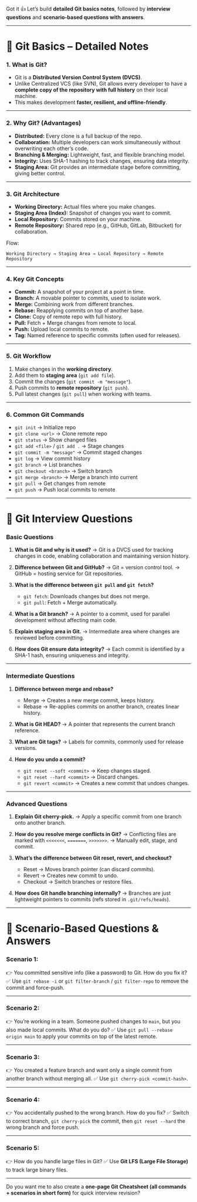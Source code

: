 Got it 👍 Let’s build **detailed Git basics notes**, followed by **interview questions** and **scenario-based questions with answers**.

---

# 📘 Git Basics – Detailed Notes

### 1. **What is Git?**

* Git is a **Distributed Version Control System (DVCS)**.
* Unlike Centralized VCS (like SVN), Git allows every developer to have a **complete copy of the repository with full history** on their local machine.
* This makes development **faster, resilient, and offline-friendly**.

---

### 2. **Why Git? (Advantages)**

* **Distributed:** Every clone is a full backup of the repo.
* **Collaboration:** Multiple developers can work simultaneously without overwriting each other’s code.
* **Branching & Merging:** Lightweight, fast, and flexible branching model.
* **Integrity:** Uses SHA-1 hashing to track changes, ensuring data integrity.
* **Staging Area:** Git provides an intermediate stage before committing, giving better control.

---

### 3. **Git Architecture**

* **Working Directory:** Actual files where you make changes.
* **Staging Area (Index):** Snapshot of changes you want to commit.
* **Local Repository:** Commits stored on your machine.
* **Remote Repository:** Shared repo (e.g., GitHub, GitLab, Bitbucket) for collaboration.

Flow:

```
Working Directory → Staging Area → Local Repository → Remote Repository
```

---

### 4. **Key Git Concepts**

* **Commit:** A snapshot of your project at a point in time.
* **Branch:** A movable pointer to commits, used to isolate work.
* **Merge:** Combining work from different branches.
* **Rebase:** Reapplying commits on top of another base.
* **Clone:** Copy of remote repo with full history.
* **Pull:** Fetch + Merge changes from remote to local.
* **Push:** Upload local commits to remote.
* **Tag:** Named reference to specific commits (often used for releases).

---

### 5. **Git Workflow**

1. Make changes in the **working directory**.
2. Add them to **staging area** (`git add file`).
3. Commit the changes (`git commit -m "message"`).
4. Push commits to **remote repository** (`git push`).
5. Pull latest changes (`git pull`) when working with teams.

---

### 6. **Common Git Commands**

* `git init` → Initialize repo
* `git clone <url>` → Clone remote repo
* `git status` → Show changed files
* `git add <file>` / `git add .` → Stage changes
* `git commit -m "message"` → Commit staged changes
* `git log` → View commit history
* `git branch` → List branches
* `git checkout <branch>` → Switch branch
* `git merge <branch>` → Merge a branch into current
* `git pull` → Get changes from remote
* `git push` → Push local commits to remote

---

# 🎤 Git Interview Questions

### Basic Questions

1. **What is Git and why is it used?**
   → Git is a DVCS used for tracking changes in code, enabling collaboration and maintaining version history.

2. **Difference between Git and GitHub?**
   → Git = version control tool.
   → GitHub = hosting service for Git repositories.

3. **What is the difference between `git pull` and `git fetch`?**

   * `git fetch`: Downloads changes but does not merge.
   * `git pull`: Fetch + Merge automatically.

4. **What is a Git branch?**
   → A pointer to a commit, used for parallel development without affecting main code.

5. **Explain staging area in Git.**
   → Intermediate area where changes are reviewed before committing.

6. **How does Git ensure data integrity?**
   → Each commit is identified by a SHA-1 hash, ensuring uniqueness and integrity.

---

### Intermediate Questions

1. **Difference between merge and rebase?**

   * Merge → Creates a new merge commit, keeps history.
   * Rebase → Re-applies commits on another branch, creates linear history.

2. **What is Git HEAD?**
   → A pointer that represents the current branch reference.

3. **What are Git tags?**
   → Labels for commits, commonly used for release versions.

4. **How do you undo a commit?**

   * `git reset --soft <commit>` → Keep changes staged.
   * `git reset --hard <commit>` → Discard changes.
   * `git revert <commit>` → Creates a new commit that undoes changes.

---

### Advanced Questions

1. **Explain Git cherry-pick.**
   → Apply a specific commit from one branch onto another branch.

2. **How do you resolve merge conflicts in Git?**
   → Conflicting files are marked with `<<<<<<<`, `=======`, `>>>>>>>`.
   → Manually edit, stage, and commit.

3. **What’s the difference between Git reset, revert, and checkout?**

   * Reset → Moves branch pointer (can discard commits).
   * Revert → Creates new commit to undo.
   * Checkout → Switch branches or restore files.

4. **How does Git handle branching internally?**
   → Branches are just lightweight pointers to commits (refs stored in `.git/refs/heads`).

---

# 📌 Scenario-Based Questions & Answers

### Scenario 1:

👉 You committed sensitive info (like a password) to Git. How do you fix it?
✅ Use `git rebase -i` or `git filter-branch` / `git filter-repo` to remove the commit and force-push.

---

### Scenario 2:

👉 You’re working in a team. Someone pushed changes to `main`, but you also made local commits. What do you do?
✅ Use `git pull --rebase origin main` to apply your commits on top of the latest remote.

---

### Scenario 3:

👉 You created a feature branch and want only a single commit from another branch without merging all.
✅ Use `git cherry-pick <commit-hash>`.

---

### Scenario 4:

👉 You accidentally pushed to the wrong branch. How do you fix?
✅ Switch to correct branch, `git cherry-pick` the commit, then `git reset --hard` the wrong branch and force push.

---

### Scenario 5:

👉 How do you handle large files in Git?
✅ Use **Git LFS (Large File Storage)** to track large binary files.

---

Do you want me to also create a **one-page Git Cheatsheet (all commands + scenarios in short form)** for quick interview revision?
